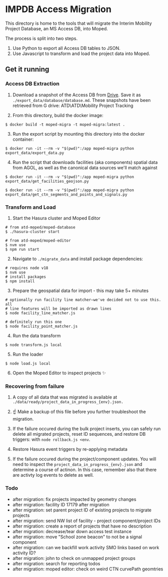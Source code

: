 # IMPDB Access Migration

This directory is home to the tools that will migrate the Interim Mobility Project Database, an MS Access DB, into Moped.

The process is split into two steps.

1. Use Python to export all Access DB tables to JSON.
2. Use Javascript to transform and load the project data into Moped.

## Get it running

### Access DB Extraction

1. Download a snapshot of the Access DB from [Drive](https://drive.google.com/drive/u/2/folders/1-pNBTdfPBxJm8VpYjxpZwA8ziCLMZdRx). Save it as `./export_data/database/database.md`. These snapshots have been retrieved from G drive: ATD\ATD\Mobility Project Tracking

2. From this directory, build the docker image:

```shell
$ docker build -t moped-migra -t moped-migra:latest .
```

3. Run the export script by mounting this directory into the docker container:

```shell
$ docker run -it --rm -v "$(pwd)":/app moped-migra python export_data/export_data.py
```

4. Run the script that downloads facilities (aka components) spatial data from AGOL, as well as the canonical data sources we'll match against

```shell
$ docker run -it --rm -v "$(pwd)":/app moped-migra python export_data/get_facilities_geojson.py

$ docker run -it --rm -v "$(pwd)":/app moped-migra python export_data/get_ctn_segments_and_points_and_signals.py
```

### Transform and Load

1. Start the Hasura cluster and Moped Editor

```shell
# from atd-moped/moped-database
$ ./hasura-cluster start

# from atd-moped/moped-editor
$ nvm use
$ npm run start
```

2. Navigate to `./migrate_data` and install package dependencies:

```shell
# requires node v18
$ nvm use
# install packages
$ npm install
```

3. Prepare the geospatial data for import - this may take 5+ minutes

```shell
# optionally run facility line matcher—we've decided not to use this. all
# line features will be imported as drawn lines
$ node facility_line_matcher.js

# definitely run this one
$ node facility_point_matcher.js
```

4. Run the data transform

```shell
$ node transform.js local
```

5. Run the loader

```shell
$ node load.js local
```

6. Open the Moped Editor to inspect projects ✨

### Recovering from failure

1. A copy of all data that was migrated is available at `./data/ready/project_data_in_progress_{env}.json.`
   
2. ☝️ Make a backup of this file before you further troubleshoot the migration.

3. If the failure occured during the bulk project inserts, you can safely run delete all migrated projects, reset ID sequences, and restore DB triggers: with `node rollback.js <env`.

4. Restore Hasura event triggers by re-applying metadata


5. If the failure occured during the project/component updates. You will need to inspect the `project_data_in_progress_{env}.json` and determine a course of actinon. In this case, remember also that there are activty log events to delete as well.


### Todo

- after migration: fix projects impacted by geometry changes
- after migration: facility ID 17179 after migration
- after migration: set parent project ID of existing projects to migrate projects
- after migration: send NW list of facility - project component/project IDs
- after migration: create a report of projects that have no description
- after migration: decrease/tear down access test instance
- after migration: move "School zone beacon" to not be a signal component
- after migration: can we backfill work activity SMO links based on work activity ID?
- after migration: john to check on unmapped project groups
- after migration: search for reporting todos
- after migration: moped editor: check on weird CTN curvePath geomtries
